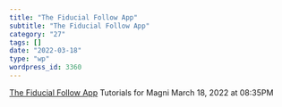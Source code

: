 ```yaml
---
title: "The Fiducial Follow App"
subtitle: "The Fiducial Follow App"
category: "27"
tags: []
date: "2022-03-18"
type: "wp"
wordpress_id: 3360
---
```

[ The Fiducial Follow App](https://learn.ubiquityrobotics.com/fiducial_follow_app)
 Tutorials for Magni
March 18, 2022 at 08:35PM
